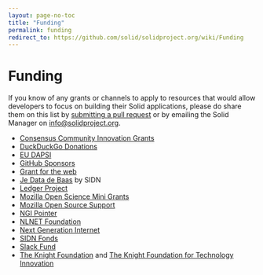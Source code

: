 ```yaml
---
layout: page-no-toc
title: "Funding"
permalink: funding
redirect_to: https://github.com/solid/solidproject.org/wiki/Funding
---
```


# Funding

If you know of any grants or channels to apply to resources that would allow developers to focus on building their Solid applications, please do share them on this list by [submitting a pull request](https://github.com/solid/solidproject.org/blob/main/pages/funding.md) or by emailing the Solid Manager on info@solidproject.org.

- [Consensus Community Innovation Grants](http://agree.org/)
- [DuckDuckGo Donations](https://duckduckgo.com/donations)
- [EU DAPSI](https://dapsi.ngi.eu/)
- [GitHub Sponsors](https://github.com/sponsors)
- [Grant for the web](https://forum.grantfortheweb.org/t/call-for-proposals-early-2020/959)
- [Je Data de Baas](https://www.sidnfonds.nl/nieuws/follow-up-call-je-data-de-baas) by SIDN
- [Ledger Project](https://ledgerproject.eu)
- [Mozilla Open Science Mini Grants](https://docs.google.com/document/d/1EJXg9G01CG7dBRbmbZzFnB9Bex2ibAVza_4xE8iqQqI/edit)
- [Mozilla Open Source Support](https://www.mozilla.org/en-US/moss/)
- [NGI Pointer](https://www.ngi.eu/ngi-projects/ngi-pointer/)
- [NLNET Foundation](https://nlnet.nl)
- [Next Generation Internet](https://www.ngi.eu)
- [SIDN Fonds](https://www.sidnfonds.nl/excerpt/)
- [Slack Fund](https://slack.com/developers/fund)
- [The Knight Foundation](https://knightfoundation.org) and [The Knight Foundation for Technology Innovation](https://knightfoundation.org/programs/technology)
